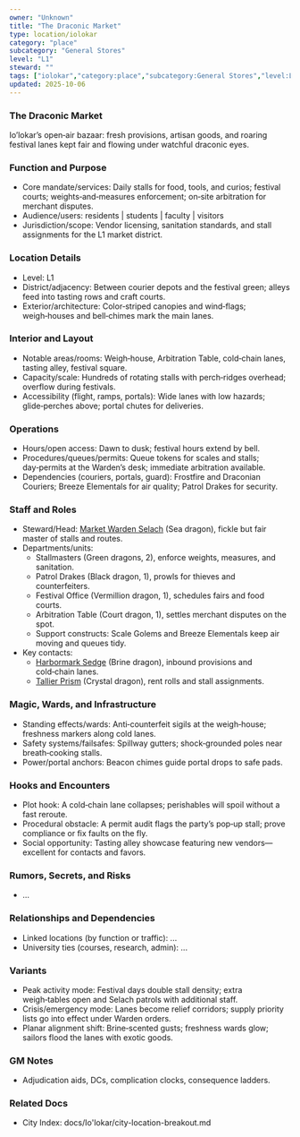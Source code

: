 ```yaml
---
owner: "Unknown"
title: "The Draconic Market"
type: location/iolokar
category: "place"
subcategory: "General Stores"
level: "L1"
steward: ""
tags: ["iolokar","category:place","subcategory:General Stores","level:L1"]
updated: 2025-10-06
---
```

### The Draconic Market

Io’lokar’s open‑air bazaar: fresh provisions, artisan goods, and roaring festival lanes kept fair and flowing under watchful draconic eyes.

### Function and Purpose

- Core mandate/services: Daily stalls for food, tools, and curios; festival courts; weights‑and‑measures enforcement; on‑site arbitration for merchant disputes.
- Audience/users: residents | students | faculty | visitors
- Jurisdiction/scope: Vendor licensing, sanitation standards, and stall assignments for the L1 market district.

### Location Details

- Level: L1
- District/adjacency: Between courier depots and the festival green; alleys feed into tasting rows and craft courts.
- Exterior/architecture: Color‑striped canopies and wind‑flags; weigh‑houses and bell‑chimes mark the main lanes.

### Interior and Layout

- Notable areas/rooms: Weigh‑house, Arbitration Table, cold‑chain lanes, tasting alley, festival square.
- Capacity/scale: Hundreds of rotating stalls with perch‑ridges overhead; overflow during festivals.
- Accessibility (flight, ramps, portals): Wide lanes with low hazards; glide‑perches above; portal chutes for deliveries.

### Operations

- Hours/open access: Dawn to dusk; festival hours extend by bell.
- Procedures/queues/permits: Queue tokens for scales and stalls; day‑permits at the Warden’s desk; immediate arbitration available.
- Dependencies (couriers, portals, guard): Frostfire and Draconian Couriers; Breeze Elementals for air quality; Patrol Drakes for security.

### Staff and Roles

- Steward/Head: [Market Warden Selach](../People/market-warden-selach.md) (Sea dragon), fickle but fair master of stalls and routes.
- Departments/units:
  - Stallmasters (Green dragons, 2), enforce weights, measures, and sanitation.
  - Patrol Drakes (Black dragon, 1), prowls for thieves and counterfeiters.
  - Festival Office (Vermillion dragon, 1), schedules fairs and food courts.
  - Arbitration Table (Court dragon, 1), settles merchant disputes on the spot.
  - Support constructs: Scale Golems and Breeze Elementals keep air moving and queues tidy.
- Key contacts:
  - [Harbormark Sedge](../People/harbormark-sedge.md) (Brine dragon), inbound provisions and cold‑chain lanes.
  - [Tallier Prism](../People/tallier-prism.md) (Crystal dragon), rent rolls and stall assignments.

### Magic, Wards, and Infrastructure

- Standing effects/wards: Anti‑counterfeit sigils at the weigh‑house; freshness markers along cold lanes.
- Safety systems/failsafes: Spillway gutters; shock‑grounded poles near breath‑cooking stalls.
- Power/portal anchors: Beacon chimes guide portal drops to safe pads.

### Hooks and Encounters

- Plot hook: A cold‑chain lane collapses; perishables will spoil without a fast reroute.
- Procedural obstacle: A permit audit flags the party’s pop‑up stall; prove compliance or fix faults on the fly.
- Social opportunity: Tasting alley showcase featuring new vendors—excellent for contacts and favors.

### Rumors, Secrets, and Risks

- ...

### Relationships and Dependencies

- Linked locations (by function or traffic): ...
- University ties (courses, research, admin): ...

### Variants

- Peak activity mode: Festival days double stall density; extra weigh‑tables open and Selach patrols with additional staff.
- Crisis/emergency mode: Lanes become relief corridors; supply priority lists go into effect under Warden orders.
- Planar alignment shift: Brine‑scented gusts; freshness wards glow; sailors flood the lanes with exotic goods.

### GM Notes

- Adjudication aids, DCs, complication clocks, consequence ladders.

### Related Docs

- City Index: docs/Io'lokar/city-location-breakout.md
